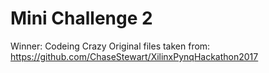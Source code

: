 # Mini Challenge 2

Winner: Codeing Crazy
Original files taken from: https://github.com/ChaseStewart/XilinxPynqHackathon2017